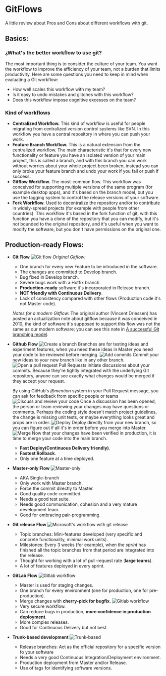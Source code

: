 # GitFlows
A little review about Pros and Cons about different workflows with git.

## **Basics:**
### ¿What's the better workflow to use git?
The most important thing is to consider the culture of your team. 
You want the workflow to improve the efficiency of your team, 
not a burden that limits productivity. Here are some questions 
you need to keep in mind when evaluating a Git workflow:

- How well scales this workflow with my team?
- Is it easy to undo mistakes and glitches with this workflow?
- Does this workflow impose cognitive excesses on the team?

### Kind of workflows
* **Centralized Workflow.** 
  This kind of workflow is useful for people migrating from centralized
  version control systems like SVN. In this workflow you have a central
  repository in where you can push your work.
* **Feature Branch Workflow.**
  This is a natural extension from the centralized workflow. The main characteristic
  it's that for every new functionality or feature you have an isolated
  version of your main project, this is called a branch, and with this branch
  you can work without worries about your whole project been broken, instead you
  can only broke your feature branch and undo your work if you fail or push if success.
* **Gitflow Workflow.**
  The most-common flow. This workflow was conceived for supporting
  multiple versions of the same program (for example desktop apps), 
  and it's based on the branch model, but you use the tagging system
  to control the release versions of your software.
* **Fork Workflow.**
  Used to decentralize the repository and/or to contribute in 
  widely-spread projects (for example with people from other countries).
  This workflow it's based in the fork function of git, with this function
  you have a clone of the repository that you can modify, but it's not bounded 
  to the original repository, and it's useful when you want to modify 
  the software, but you don't have permissions on the original one.
  

## **Production-ready Flows:**
* **Git Flow**
  ![Git flow](05%20(2).svg)
  _Original Gitflow:_ 
  - One branch for every new Feature to be introduced in the 
  software.
  - The changes are committed to Develop branch.
  - Bug fixed in Develop branch.
  - Severe bugs work with a Hotfix branch.
  - **Production-ready** software it's incorporated in Release branch.
  - **NOT friendly with Continuous Delivery**.
  - Lack of consistency compared with other flows 
    (Production code it's not Master code).
  
  _Notes for a modern Gitflow:_
  The original author (Vincent Driessen) has posted an
  actualization note about gitflow because it was conceived
  in 2010, the kind of software it's supposed to support 
  this flow was not the same as our modern software; you can
  see this note in [A successful Git branching model](https://nvie.com/posts/a-successful-git-branching-model/).

* **Github Flow**
  ![Create a branch](g1.PNG)
  Branches are for testing ideas and experiment features,
  when you need these ideas in Master you need your code to 
  be reviewed before merging.
  ![Add commits](g2.PNG)
  Commit your new ideas to your new branch like in any
  other branch.
  ![Open a pull request](g3.PNG)
  Pull Requests initiate discussions about your commits. 
  Because they're tightly integrated with the underlying 
  Git repository, anyone can see exactly what changes would 
  be merged if they accept your request.
  
  By using GitHub's _@mention_ system in your Pull Request 
  message, you can ask for feedback from specific people or teams
  ![Discuss and review your code](g4.PNG)
  Once a discussion has been opened, the person or team reviewing 
  your changes may have questions or comments. Perhaps the coding 
  style doesn't match project guidelines, the change is missing 
  unit tests, or maybe everything looks great and props are in order.
  ![Deploy](g5.PNG)
  Deploy directly from your new branch, so you can figure out if
  all it's in order before you merge into Master.
  ![Merge](g6.PNG)
  Now that your changes have been verified in production, it is time to merge 
  your code into the main branch.
  - **Fast Deploy(Continuous Delivery friendly)**.
  - **Fastest Rollback**.
  - Only one feature at a time deployed.
* **Master-only Flow**
  ![Master-only](basic.png)
  - AKA Single-branch
  - Only work with Master branch.
  - Force the commit directly to Master.
  - Good quality code committed.
  - Needs a good test suite.
  - Needs good communication, cohesion and a very mature development team.
  - Good for embracing pair-programming.
* **Git release Flow**
  ![Microsoft's workflow with git release](branch-strategy.png)
  - Topic branches:
    Mini-features developed (very specific and concrete functionality, 
    minimal work units).
  - Milestones:
    Every 3 weeks (for example), when the _sprint_ has finished all the topic 
    branches from that period are integrated into the release.
  - Thought for working with a lot of pull-request rate (**large teams**).
  - A lot of features deployed in every sprint.
* **GitLab Flow**
  ![Gitlab workflow](Gitlab.PNG)
  - Master is used for staging changes.
  - One branch for every environment (one for production, one for pre-production).
  - Merge changes with **cherry-pick for bugfix**.
  ![Gitlab workflow](gitlab_2.png)
  - Very secure workflow.
  - Can reduce bugs in production, **more confidence in production deployment**.
  - More complex releases.
  - Good for Continuous Delivery but not best.
* **Trunk-based development**
  ![Trunk-based](trunk-based.webp)
  - Release branches:
    Act as the official repository for a specific version fo your
    software
  - Needs a very good Continuous Integration/Deployment environment.
  - Production deployment from Master and/or Release.
  - Use of tags for identifying software versions.
  

